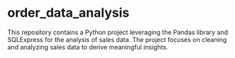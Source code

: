 # order_data_analysis
This repository contains a Python project leveraging the Pandas library and SQLExpress for the analysis of sales data. The project focuses on cleaning and analyzing sales data to derive meaningful insights.
